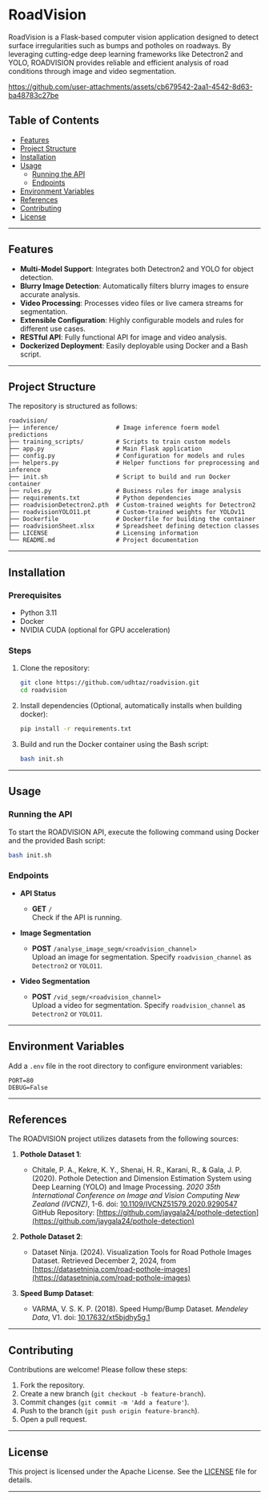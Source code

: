 # RoadVision

RoadVision is a Flask-based computer vision application designed to detect surface irregularities such as bumps and potholes on roadways. By leveraging cutting-edge deep learning frameworks like Detectron2 and YOLO, ROADVISION provides reliable and efficient analysis of road conditions through image and video segmentation.

https://github.com/user-attachments/assets/cb679542-2aa1-4542-8d63-ba48783c27be

## Table of Contents

- [Features](#features)
- [Project Structure](#project-structure)
- [Installation](#installation)
- [Usage](#usage)
  - [Running the API](#running-the-api)
  - [Endpoints](#endpoints)
- [Environment Variables](#environment-variables)
- [References](#references)
- [Contributing](#contributing)
- [License](#license)

---

## Features

- **Multi-Model Support**: Integrates both Detectron2 and YOLO for object detection.
- **Blurry Image Detection**: Automatically filters blurry images to ensure accurate analysis.
- **Video Processing**: Processes video files or live camera streams for segmentation.
- **Extensible Configuration**: Highly configurable models and rules for different use cases.
- **RESTful API**: Fully functional API for image and video analysis.
- **Dockerized Deployment**: Easily deployable using Docker and a Bash script.

---

## Project Structure

The repository is structured as follows:

```plaintext
roadvision/
├── inference/                # Image inference foerm model predictions
├── training_scripts/         # Scripts to train custom models
├── app.py                    # Main Flask application
├── config.py                 # Configuration for models and rules
├── helpers.py                # Helper functions for preprocessing and inference
├── init.sh                   # Script to build and run Docker container
├── rules.py                  # Business rules for image analysis
├── requirements.txt          # Python dependencies
├── roadvisionDetectron2.pth  # Custom-trained weights for Detectron2
├── roadvisionYOLO11.pt       # Custom-trained weights for YOLOv11
├── Dockerfile                # Dockerfile for building the container
├── roadvisionSheet.xlsx      # Spreadsheet defining detection classes
├── LICENSE                   # Licensing information
└── README.md                 # Project documentation
```

---

## Installation

### Prerequisites

- Python 3.11
- Docker
- NVIDIA CUDA (optional for GPU acceleration)

### Steps

1. Clone the repository:

   ```bash
   git clone https://github.com/udhtaz/roadvision.git
   cd roadvision
   ```

2. Install dependencies (Optional, automatically installs when building docker):

   ```bash
   pip install -r requirements.txt
   ```

3. Build and run the Docker container using the Bash script:

   ```bash
   bash init.sh
   ```

---

## Usage

### Running the API

To start the ROADVISION API, execute the following command using Docker and the provided Bash script:

```bash
bash init.sh
```

### Endpoints

- **API Status**

  - **GET** `/`\
    Check if the API is running.

- **Image Segmentation**

  - **POST** `/analyse_image_segm/<roadvision_channel>`\
    Upload an image for segmentation. Specify `roadvision_channel` as `Detectron2` or `YOLO11`.

- **Video Segmentation**

  - **POST** `/vid_segm/<roadvision_channel>`\
    Upload a video for segmentation. Specify `roadvision_channel` as `Detectron2` or `YOLO11`.

---

## Environment Variables

Add a `.env` file in the root directory to configure environment variables:

```plaintext
PORT=80
DEBUG=False
```

---

## References

The ROADVISION project utilizes datasets from the following sources:

1. **Pothole Dataset 1**:

   - Chitale, P. A., Kekre, K. Y., Shenai, H. R., Karani, R., & Gala, J. P. (2020). Pothole Detection and Dimension Estimation System using Deep Learning (YOLO) and Image Processing. *2020 35th International Conference on Image and Vision Computing New Zealand (IVCNZ)*, 1-6. doi: [10.1109/IVCNZ51579.2020.9290547](https://doi.org/10.1109/IVCNZ51579.2020.9290547)
GitHub Repository: [https://github.com/jaygala24/pothole-detection](https://github.com/jaygala24/pothole-detection)

2. **Pothole Dataset 2**:

   - Dataset Ninja. (2024). Visualization Tools for Road Pothole Images Dataset. Retrieved December 2, 2024, from [https://datasetninja.com/road-pothole-images](https://datasetninja.com/road-pothole-images)

3. **Speed Bump Dataset**:

   - VARMA, V. S. K. P. (2018). Speed Hump/Bump Dataset. *Mendeley Data*, V1. doi: [10.17632/xt5bjdhy5g.1](https://data.mendeley.com/datasets/xt5bjdhy5g/1)

---

## Contributing

Contributions are welcome! Please follow these steps:

1. Fork the repository.
2. Create a new branch (`git checkout -b feature-branch`).
3. Commit changes (`git commit -m 'Add a feature'`).
4. Push to the branch (`git push origin feature-branch`).
5. Open a pull request.

---

## License

This project is licensed under the Apache License. See the [LICENSE](LICENSE) file for details.

---

